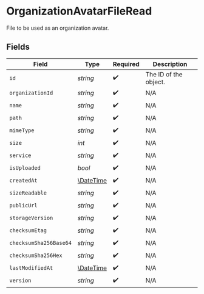 # OrganizationAvatarFileRead

File to be used as an organization avatar.


## Fields

| Field                                                         | Type                                                          | Required                                                      | Description                                                   |
| ------------------------------------------------------------- | ------------------------------------------------------------- | ------------------------------------------------------------- | ------------------------------------------------------------- |
| `id`                                                          | *string*                                                      | :heavy_check_mark:                                            | The ID of the object.                                         |
| `organizationId`                                              | *string*                                                      | :heavy_check_mark:                                            | N/A                                                           |
| `name`                                                        | *string*                                                      | :heavy_check_mark:                                            | N/A                                                           |
| `path`                                                        | *string*                                                      | :heavy_check_mark:                                            | N/A                                                           |
| `mimeType`                                                    | *string*                                                      | :heavy_check_mark:                                            | N/A                                                           |
| `size`                                                        | *int*                                                         | :heavy_check_mark:                                            | N/A                                                           |
| `service`                                                     | *string*                                                      | :heavy_check_mark:                                            | N/A                                                           |
| `isUploaded`                                                  | *bool*                                                        | :heavy_check_mark:                                            | N/A                                                           |
| `createdAt`                                                   | [\DateTime](https://www.php.net/manual/en/class.datetime.php) | :heavy_check_mark:                                            | N/A                                                           |
| `sizeReadable`                                                | *string*                                                      | :heavy_check_mark:                                            | N/A                                                           |
| `publicUrl`                                                   | *string*                                                      | :heavy_check_mark:                                            | N/A                                                           |
| `storageVersion`                                              | *string*                                                      | :heavy_check_mark:                                            | N/A                                                           |
| `checksumEtag`                                                | *string*                                                      | :heavy_check_mark:                                            | N/A                                                           |
| `checksumSha256Base64`                                        | *string*                                                      | :heavy_check_mark:                                            | N/A                                                           |
| `checksumSha256Hex`                                           | *string*                                                      | :heavy_check_mark:                                            | N/A                                                           |
| `lastModifiedAt`                                              | [\DateTime](https://www.php.net/manual/en/class.datetime.php) | :heavy_check_mark:                                            | N/A                                                           |
| `version`                                                     | *string*                                                      | :heavy_check_mark:                                            | N/A                                                           |